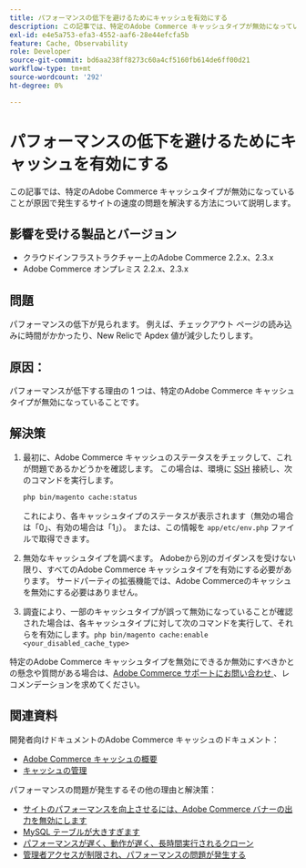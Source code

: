 ```yaml
---
title: パフォーマンスの低下を避けるためにキャッシュを有効にする
description: この記事では、特定のAdobe Commerce キャッシュタイプが無効になっていることが原因で発生するサイトの速度の問題を解決する方法について説明します。
exl-id: e4e5a753-efa3-4552-aaf6-28e44efcfa5b
feature: Cache, Observability
role: Developer
source-git-commit: bd6aa238ff8273c60a4cf5160fb614de6ff00d21
workflow-type: tm+mt
source-wordcount: '292'
ht-degree: 0%

---
```


# パフォーマンスの低下を避けるためにキャッシュを有効にする

この記事では、特定のAdobe Commerce キャッシュタイプが無効になっていることが原因で発生するサイトの速度の問題を解決する方法について説明します。

## 影響を受ける製品とバージョン

* クラウドインフラストラクチャー上のAdobe Commerce 2.2.x、2.3.x
* Adobe Commerce オンプレミス 2.2.x、2.3.x

## 問題

パフォーマンスの低下が見られます。 例えば、チェックアウト ページの読み込みに時間がかかったり、New Relicで Apdex 値が減少したりします。

## 原因：

パフォーマンスが低下する理由の 1 つは、特定のAdobe Commerce キャッシュタイプが無効になっていることです。

## 解決策

1. 最初に、Adobe Commerce キャッシュのステータスをチェックして、これが問題であるかどうかを確認します。 この場合は、環境に [SSH](https://experienceleague.adobe.com/en/docs/commerce-cloud-service/user-guide/develop/secure-connections#ssh) 接続し、次のコマンドを実行します。

   ```bash
   php bin/magento cache:status
   ```

   これにより、各キャッシュタイプのステータスが表示されます（無効の場合は「0」、有効の場合は「1」）。 または、この情報を `app/etc/env.php` ファイルで取得できます。

1. 無効なキャッシュタイプを調べます。 Adobeから別のガイダンスを受けない限り、すべてのAdobe Commerce キャッシュタイプを有効にする必要があります。 サードパーティの拡張機能では、Adobe Commerceのキャッシュを無効にする必要はありません。
1. 調査により、一部のキャッシュタイプが誤って無効になっていることが確認された場合は、各キャッシュタイプに対して次のコマンドを実行して、それらを有効にします。`php bin/magento cache:enable <your_disabled_cache_type>`

特定のAdobe Commerce キャッシュタイプを無効にできるか無効にすべきかとの懸念や質問がある場合は、[Adobe Commerce サポートにお問い合わせ ](/help/help-center-guide/help-center/magento-help-center-user-guide.md#submit-ticket)、レコメンデーションを求めてください。

## 関連資料

開発者向けドキュメントのAdobe Commerce キャッシュのドキュメント：

* [Adobe Commerce キャッシュの概要 ](https://developer.adobe.com/commerce/frontend-core/guide/caching/)
* [ キャッシュの管理 ](https://experienceleague.adobe.com/en/docs/commerce-operations/configuration-guide/cli/manage-cache)

パフォーマンスの問題が発生するその他の理由と解決策：

* [ サイトのパフォーマンスを向上させるには、Adobe Commerce バナーの出力を無効にします ](https://experienceleague.adobe.com/en/docs/experience-cloud-kcs/kbarticles/ka-26909)
* [MySQL テーブルが大きすぎます ](https://experienceleague.adobe.com/en/docs/experience-cloud-kcs/kbarticles/ka-26945)
* [パフォーマンスが遅く、動作が遅く、長時間実行されるクローン](/help/troubleshooting/miscellaneous/slow-performance-slow-and-long-running-crons.md)
* [管理者アクセスが制限され、パフォーマンスの問題が発生する](/help/troubleshooting/miscellaneous/restricted-admin-access-causing-performance-issues.md)
